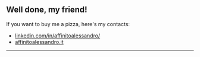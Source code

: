 
## Well done, my friend!

If you want to buy me a pizza, here's my contacts:
- [linkedin.com/in/affinitoalessandro/](https://www.linkedin.com/in/affinitoalessandro/)
- [affinitoalessandro.it](https://affinitoalessandro.it)

---  


